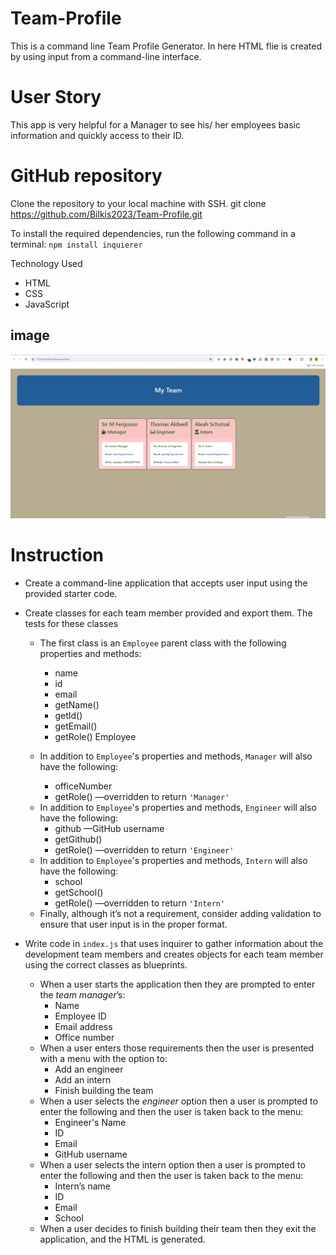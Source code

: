 # Team-Profile

This is a command line Team Profile Generator.
In here HTML flie is created by using input from a command-line interface.



# User Story

This app is very helpful for a Manager to see his/ her employees basic information and quickly access to their ID.


# GitHub repository
Clone the repository to your local machine with SSH.
git clone https://github.com/Bilkis2023/Team-Profile.git

To install the required dependencies, run the following command in a terminal:
`npm install inquierer`


Technology Used

- HTML
- CSS
- JavaScript

## image

![screenShot](./image/teamProfile.jpg)




# Instruction
  
  * Create a command-line application that accepts user input using the provided starter code.   
  * Create classes for each team member provided and export them. The tests for these classes 

    * The first class is an `Employee` parent class with the following properties and methods:       
      - name
      - id
      - email
      - getName()
      - getId()
      - getEmail()
      - getRole() Employee     
         
    * In addition to `Employee`'s properties and methods, `Manager` will also have the following:
      - officeNumber
      - getRole() &mdash;overridden to return `'Manager'`
    - In addition to `Employee`'s properties and methods, `Engineer` will also have the following:
      - github &mdash;GitHub username
      - getGithub()
      - getRole() &mdash;overridden to return `'Engineer'`
    * In addition to `Employee`'s properties and methods, `Intern` will also have the following:
      - school
      - getSchool()
      - getRole() &mdash;overridden to return `'Intern'`
    * Finally, although it’s not a requirement, consider adding validation to ensure that user input is in the proper format.   
  * Write code in `index.js` that uses inquirer to gather information about the development team members and creates objects for each team member using the correct classes as blueprints.
    * When a user starts the application then they are prompted to enter the *team manager*’s:
      - Name
      - Employee ID
      - Email address
      - Office number
    * When a user enters those requirements then the user is presented with a menu with the option to:
      - Add an engineer
      - Add an intern 
      - Finish building the team
    * When a user selects the *engineer* option then a user is prompted to enter the following and then the user is taken back to the menu:
      - Engineer's Name
      - ID
      - Email
      - GitHub username
    * When a user selects the intern option then a user is prompted to enter the following and then the user is taken back to the menu:
      - Intern’s name
      - ID
      - Email
      - School
    * When a user decides to finish building their team then they exit the application, and the HTML is generated.
 